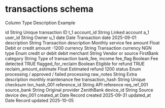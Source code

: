 # transactions schema

Column	Type	Description	Example

id	String	Unique transaction ID	t_1
account_id	String	Linked account	a_1
user_id	String	Owner	u_1
date	Date	Transaction date	2025-09-01
description	String	Transaction description	Monthly service fee
amount	Float	Debit or credit amount	-1200
currency	String	Transaction currency	NGN
type	Enum	credit or debit	debit
merchant	String	Vendor or source	FirstBank
category	String	Type of transaction	bank_fee, income
fee_flag	Boolean	Fee detected	TRUE
flagged_for_reclaim	Boolean	Eligible for refund	TRUE
reclaim_amount_estimate	Float	Estimated refund	1200
status	Enum	processing / approved / failed	processing
raw_notes	String	Extra description	monthly maintenance fee
transaction_hash	String	Unique checksum	txn_hash_001
reference_id	String	API reference	req_ref_001
source_bank	String	Original provider	ZenithBank
device_id	String	Source device	dev_001
created_at	Date	Record created	2025-09-31
updated_at	Date	Record updated	2025-10-05



